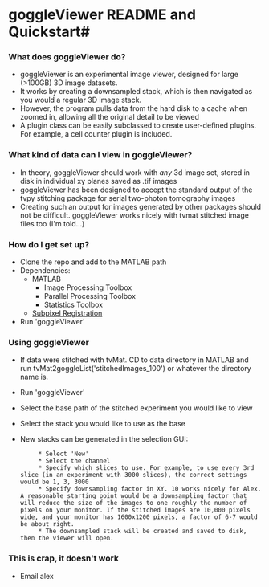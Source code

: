 # goggleViewer README and Quickstart#


### What does goggleViewer do? ###

* goggleViewer is an experimental image viewer, designed for large (>100GB) 3D image datasets.
* It works by creating a downsampled stack, which is then navigated as you would a regular 3D image stack. 
* However, the program pulls data from the hard disk to a cache when zoomed in, allowing all the original detail to be viewed
* A plugin class can be easily subclassed to create user-defined plugins. For example, a cell counter plugin is included.

### What kind of data can I view in goggleViewer? ###

* In theory, goggleViewer should work with *any* 3d image set, stored in disk in individual xy planes saved as .tif images
* goggleViewer has been designed to accept the standard output of the tvpy stitching package for serial two-photon tomography images
* Creating such an output for images generated by other packages should not be difficult. goggleViewer works nicely with tvmat stitched image files too (I'm told...)

### How do I get set up? ###

* Clone the repo and add to the MATLAB path
* Dependencies:
    * MATLAB
        * Image Processing Toolbox
        * Parallel Processing Toolbox
        * Statistics Toolbox
    * [Subpixel Registration](http://www.mathworks.com/matlabcentral/fileexchange/18401-efficient-subpixel-image-registration-by-cross-correlation)
* Run 'goggleViewer'

### Using goggleViewer ###
* If data were stitched with tvMat. CD to data directory in MATLAB and run tvMat2goggleList('stitchedImages_100') or whatever the directory name is.
* Run 'goggleViewer'
* Select the base path of the stitched experiment you would like to view
* Select the stack you would like to use as the base

 * New stacks can be generated in the selection GUI:

            * Select 'New'
            * Select the channel
            * Specify which slices to use. For example, to use every 3rd slice (in an experiment with 3000 slices), the correct settings would be 1, 3, 3000
            * Specify downsampling factor in XY. 10 works nicely for Alex. A reasonable starting point would be a downsampling factor that will reduce the size of the images to one roughly the number of pixels on your monitor. If the stitched images are 10,000 pixels wide, and your monitor has 1600x1200 pixels, a factor of 6-7 would be about right.
            * The downsampled stack will be created and saved to disk, then the viewer will open.

    

### This is crap, it doesn't work ###

* Email alex